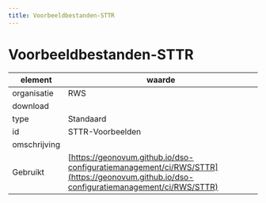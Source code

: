 ```yaml
---
title: Voorbeeldbestanden-STTR
---
```


# Voorbeeldbestanden-STTR

|element|waarde|
|-----|------|
| organisatie  |RWS|
| download  | [](<>)|
| type  |Standaard|
| id  |STTR-Voorbeelden|
| omschrijving  ||
| Gebruikt|[https://geonovum.github.io/dso-configuratiemanagement/ci/RWS/STTR](https://geonovum.github.io/dso-configuratiemanagement/ci/RWS/STTR)|

